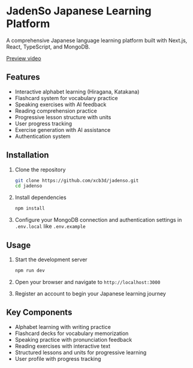 # JadenSo Japanese Learning Platform

A comprehensive Japanese language learning platform built with Next.js, React, TypeScript, and MongoDB.

[Preview video](https://youtu.be/vKrGrWL7tpc)

## Features

- Interactive alphabet learning (Hiragana, Katakana)
- Flashcard system for vocabulary practice
- Speaking exercises with AI feedback
- Reading comprehension practice
- Progressive lesson structure with units
- User progress tracking
- Exercise generation with AI assistance
- Authentication system

## Installation

1. Clone the repository
   ```bash
   git clone https://github.com/xcb3d/jadenso.git
   cd jadenso
   ```

2. Install dependencies
   ```bash
   npm install
   ```

3. Configure your MongoDB connection and authentication settings in `.env.local` like `.env.example`

## Usage

1. Start the development server
   ```bash
   npm run dev
   ```

2. Open your browser and navigate to `http://localhost:3000`

3. Register an account to begin your Japanese learning journey

## Key Components

- Alphabet learning with writing practice
- Flashcard decks for vocabulary memorization
- Speaking practice with pronunciation feedback
- Reading exercises with interactive text
- Structured lessons and units for progressive learning
- User profile with progress tracking
